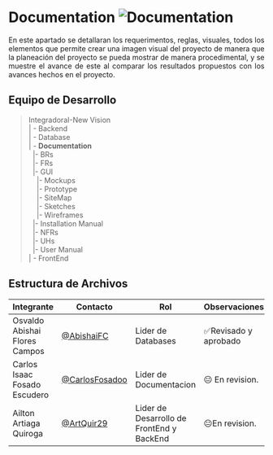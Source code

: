 # Documentation ![Documentation](https://img.shields.io/badge/Documentation-Activa-brightgreen)
<p align = justify>
En este apartado se detallaran los requerimentos, reglas, visuales, todos los elementos que permite crear una imagen visual del proyecto de manera que la planeación del proyecto se pueda mostrar de manera procedimental, y se muestre el avance de este al comparar los resultados propuestos con los avances hechos en el proyecto.

</p>

## Equipo de Desarrollo
>IntegradoraI-New Vision<br>
>| - Backend <br>
>| - Database<br>
>| - **Documentation**<br>
>&nbsp;&nbsp;|- BRs<br>
>&nbsp;&nbsp;|- FRs<br>
>&nbsp;&nbsp;|- GUI<br>
>&nbsp;&nbsp;&nbsp;&nbsp;|- Mockups<br>
>&nbsp;&nbsp;&nbsp;&nbsp;|- Prototype<br>
>&nbsp;&nbsp;&nbsp;&nbsp;|- SiteMap<br>
>&nbsp;&nbsp;&nbsp;&nbsp;|- Sketches<br>
>&nbsp;&nbsp;&nbsp;&nbsp;|- Wireframes<br>
>&nbsp;&nbsp;|- Installation Manual<br>
>&nbsp;&nbsp;|- NFRs<br>
>&nbsp;&nbsp;|- UHs<br>
>&nbsp;&nbsp;|- User Manual<br>
>| - FrontEnd

## Estructura de Archivos
|Integrante|Contacto|Rol|Observaciones|
|------------|--------|---|---|
|Osvaldo Abishai Flores Campos|[@AbishaiFC](https://github.com/AbishaiFC)|Lider de Databases|✅Revisado y aprobado|
|Carlos Isaac Fosado Escudero|[@CarlosFosadoo](https://github.com/CarlosFosadoo)|Lider de Documentacion|😐 En revision.|
|Ailton Artiaga Quiroga|[@ArtQuir29](https://github.com/ArtQuir29)|Lider de Desarrollo de FrontEnd y BackEnd | 😐En revision.|
